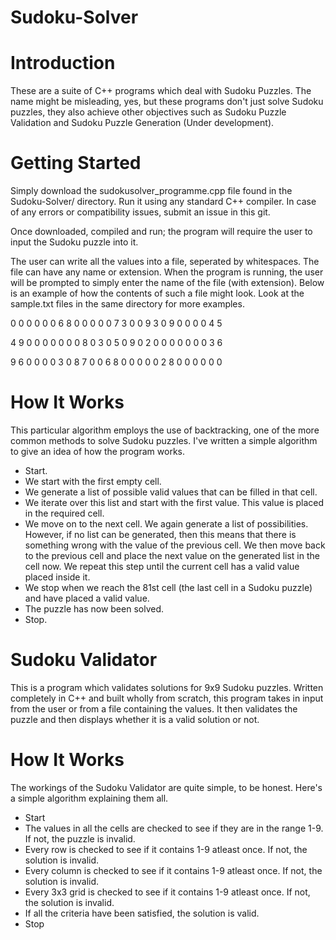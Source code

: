 # Sudoku-Solver

# **Introduction**
These are a suite of C++ programs which deal with Sudoku Puzzles. The name might be misleading, yes, but these programs don't just solve Sudoku puzzles, they also achieve other objectives such as Sudoku Puzzle Validation and Sudoku Puzzle Generation (Under development).

# **Getting Started**
Simply download the sudokusolver_programme.cpp file found in the Sudoku-Solver/ directory. Run it using any standard C++ compiler. In case of any errors or compatibility issues, submit an issue in this git.

Once downloaded, compiled and run; the program will require the user to input the Sudoku puzzle into it.

The user can write all the values into a file, seperated by whitespaces. The file can have any name or extension. When the program is running, the user will be prompted to simply enter the name of the file (with extension). Below is an example of how the contents of such a file might look. Look at the sample.txt files in the same directory for more examples.

0 0 0  0 0 0  6 8 0
0 0 0  0 7 3  0 0 9
3 0 9  0 0 0  0 4 5

4 9 0  0 0 0  0 0 0
8 0 3  0 5 0  9 0 2
0 0 0  0 0 0  0 3 6

9 6 0  0 0 0  3 0 8
7 0 0  6 8 0  0 0 0
0 2 8  0 0 0  0 0 0


# **How It Works**
This particular algorithm employs the use of backtracking, one of the more common methods to solve Sudoku puzzles. I've written a simple algorithm to give an idea of how the program works.

- Start.
- We start with the first empty cell.
- We generate a list of possible valid values that can be filled in that cell.
- We iterate over this list and start with the first value. This value is placed in the required cell.
- We move on to the next cell. We again generate a list of possibilities. However, if no list can be generated, then this means that there is something wrong with the  value of the previous cell. We then move back to the previous cell and place the next value on the generated list in the cell now. We repeat this step until the current cell has a valid value placed inside it.
- We stop when we reach the 81st cell (the last cell in a Sudoku puzzle) and have placed a valid value.
- The puzzle has now been solved.
- Stop.

# **Sudoku Validator**
This is a program which validates solutions for 9x9 Sudoku puzzles. Written completely in C++ and built wholly from scratch, this program takes in input from the user or from a file containing the values. It then validates the puzzle and then displays whether it is a valid solution or not.

# **How It Works**
The workings of the Sudoku Validator are quite simple, to be honest. Here's a simple algorithm explaining them all.

- Start
- The values in all the cells are checked to see if they are in the range 1-9. If not, the puzzle is invalid.
- Every row is checked to see if it contains 1-9 atleast once. If not, the solution is invalid.
- Every column is checked to see if it contains 1-9 atleast once. If not, the solution is invalid.
- Every 3x3 grid is checked to see if it contains 1-9 atleast once. If not, the solution is invalid.
- If all the criteria have been satisfied, the solution is valid.
- Stop
